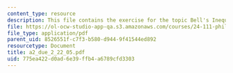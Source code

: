 ```yaml
---
content_type: resource
description: This file contains the exercise for the topic Bell's Inequalities.
file: https://ol-ocw-studio-app-qa.s3.amazonaws.com/courses/24-111-philosophy-of-quantum-mechanics-spring-2005/775ea422d0ad6e39ffb4a6789cfd3303_a2_due_2_22_05.pdf
file_type: application/pdf
parent_uid: 8526551f-c7f3-b580-d944-9f41544ed892
resourcetype: Document
title: a2_due_2_22_05.pdf
uid: 775ea422-d0ad-6e39-ffb4-a6789cfd3303
---
```

